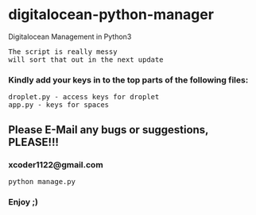 # digitalocean-python-manager
Digitalocean Management in Python3
<pre>
The script is really messy
will sort that out in the next update
</pre>
<h3>
Kindly add your keys in to the top parts of the following files:
</h3>
<p></p>
<pre>
droplet.py - access keys for droplet
app.py - keys for spaces
</pre>

<h2>
Please E-Mail any bugs or suggestions, PLEASE!!!
</h2>
<h3>xcoder1122@gmail.com</h3>


<pre>
python manage.py
</pre>

<h3>Enjoy ;)</h3>

